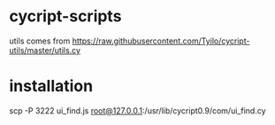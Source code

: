 # cycript-scripts

utils comes from https://raw.githubusercontent.com/Tyilo/cycript-utils/master/utils.cy

# installation
scp -P 3222 ui_find.js root@127.0.0.1:/usr/lib/cycript0.9/com/ui_find.cy
